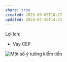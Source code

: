 ```yaml
---
share: true
created: 2023-09-05T16:17
updated: 2024-07-28T14:21
---
```

Lợi ích:
- Vay CEP

![Một số ý tưởng kiếm tiền](T%E1%BA%A1o%20sinh%20k%E1%BA%BF,%20thu%20nh%E1%BA%ADp,%20d%C3%B2ng%20ti%E1%BB%81n.md#Đầu%20tư,%20kinh%20doanh,%20bán%20hàng)